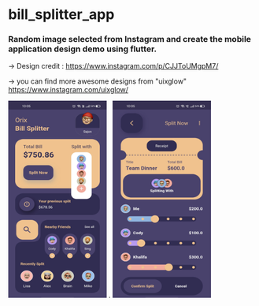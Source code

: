 # bill_splitter_app

### Random image selected from Instagram and create the mobile application design demo using flutter.

-> Design credit : https://www.instagram.com/p/CJJToUMgpM7/

-> you can find more awesome designs from "uixglow" https://www.instagram.com/uixglow/

<img src="/assets/images/1.jpg" height="400" width="200"> . <img src="/assets/images/2.jpg" height="400" width="200">
